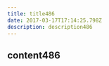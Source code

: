 ```yaml
---
title: title486
date: 2017-03-17T17:14:25.798Z
description: description486
---
```


## content486
  
